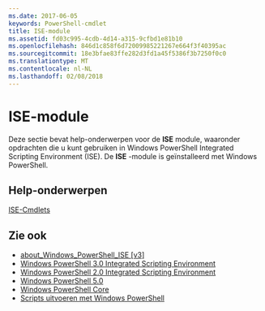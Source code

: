 ```yaml
---
ms.date: 2017-06-05
keywords: PowerShell-cmdlet
title: ISE-module
ms.assetid: fd03c995-4cdb-4d14-a315-9cfbd1e81b10
ms.openlocfilehash: 846d1c858f6d72009985221267e664f3f40395ac
ms.sourcegitcommit: 18e3bfae83ffe282d3fd1a45f5386f3b7250f0c0
ms.translationtype: MT
ms.contentlocale: nl-NL
ms.lasthandoff: 02/08/2018
---
```

# <a name="ise-module"></a>ISE-module
Deze sectie bevat help-onderwerpen voor de **ISE** module, waaronder opdrachten die u kunt gebruiken in Windows PowerShell Integrated Scripting Environment (ISE). De **ISE** -module is geïnstalleerd met Windows PowerShell.

## <a name="help-topics"></a>Help-onderwerpen
[ISE-Cmdlets](http://go.microsoft.com/fwlink/?LinkID=254686)

## <a name="see-also"></a>Zie ook
- [about_Windows_PowerShell_ISE [v3]](https://technet.microsoft.com/en-us/library/dfa54d47-60c6-4fff-8197-c747e8d411bb)
- [Windows PowerShell 3.0 Integrated Scripting Environment](http://go.microsoft.com/fwlink/?LinkId=254681)
- [Windows PowerShell 2.0 Integrated Scripting Environment](http://go.microsoft.com/fwlink/?LinkID=238569)
- [Windows PowerShell 5.0](../../whats-new/What-s-New-in-Windows-PowerShell-50.md)
- [Windows PowerShell Core](https://technet.microsoft.com/en-us/library/4b75f1e4-f327-48f3-92ab-bf5435094d41)
- [Scripts uitvoeren met Windows PowerShell](../../getting-started/fundamental/Scripting-with-Windows-PowerShell.md)

